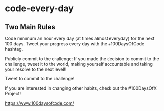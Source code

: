 # code-every-day

## Two Main Rules
Code minimum an hour every day (at times almost everyday) for the next 100 days.
Tweet your progress every day with the #100DaysOfCode hashtag.

Publicly commit to the challenge:
If you made the decision to commit to the challenge, tweet it to the world, making yourself accountable and taking your resolve to the next level!!

Tweet to commit to the challenge!


If you are interested in changing other habits, check out the #100DaysOfX Project!


https://www.100daysofcode.com/
